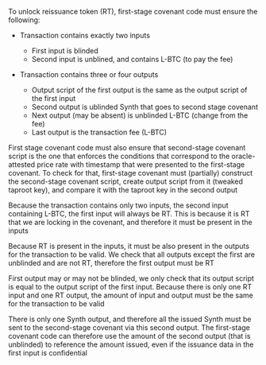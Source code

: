 To unlock reissuance token (RT), first-stage covenant code must ensure the following:

- Transaction contains exactly two inputs

    * First input is blinded
    * Second input is unblined, and contains L-BTC (to pay the fee)

- Transaction contains three or four outputs

    * Output script of the first output is the same as the output script of the first input
    * Second output is ublinded Synth that goes to second stage covenant
    * Next output (may be absent) is unblinded L-BTC (change from the fee)
    * Last output is the transaction fee (L-BTC)

First stage covenant code must also ensure that second-stage covenant script is the one
that enforces the conditions that correspond to the oracle-attested price rate with timestamp that
were presented to the first-stage covenant. To check for that, first-stage covenant must (partially)
construct the second-stage covenant script, create output script from it (tweaked taproot key),
and compare it with the taproot key in the second output

Because the transaction contains only two inputs, the second input containing L-BTC, the first input
will always be RT. This is because it is RT that we are locking in the covenant, and therefore
it must be present in the inputs

Because RT is present in the inputs, it must be also present in the outputs for the transaction
to be valid. We check that all outputs except the first are unblinded and are not RT, therefore
the first output must be RT

First output may or may not be blinded, we only check that its output script is equal to the output
script of the first input. Because there is only one RT input and one RT output, the amount of
input and output must be the same for the transaction to be valid

There is only one Synth output, and therefore all the issued Synth must be sent to the second-stage
covenant via this second output. The first-stage covenant code can therefore use the amount of
the second output (that is unblinded) to reference the amount issued, even if the issuance data
in the first input is confidential
